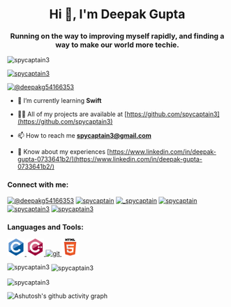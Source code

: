 <h1 align="center">Hi 👋, I'm Deepak Gupta</h1>

<h3 align="center">Running on the way to improving myself rapidly, and finding a way to make our world more techie.</h3>

<p align="left"> <img src="https://komarev.com/ghpvc/?username=spycaptain3&label=Profile%20views&color=0e75b6&style=flat" alt="spycaptain3" /> </p>

<p align="left"> <a href="https://github.com/ryo-ma/github-profile-trophy"><img src="https://github-profile-trophy.vercel.app/?username=spycaptain3" alt="spycaptain3" /></a> </p>

<p align="left"> <a href="https://twitter.com/@deepakg54166353" target="blank"><img src="https://img.shields.io/twitter/follow/@deepakg54166353?logo=twitter&style=for-the-badge" alt="@deepakg54166353" /></a> </p>

- 🌱 I’m currently learning **Swift**

- 👨‍💻 All of my projects are available at [https://github.com/spycaptain3](https://github.com/spycaptain3)

- 📫 How to reach me **spycaptain3@gmail.com**

- 📄 Know about my experiences [https://www.linkedin.com/in/deepak-gupta-0733641b2/](https://www.linkedin.com/in/deepak-gupta-0733641b2/)

<h3 align="left">Connect with me:</h3>
<p align="left">
<a href="https://twitter.com/@deepakg54166353" target="blank"><img align="center" src="https://raw.githubusercontent.com/rahuldkjain/github-profile-readme-generator/master/src/images/icons/Social/twitter.svg" alt="@deepakg54166353" height="30" width="40" /></a>
<a href="https://linkedin.com/in/spycaptain" target="blank"><img align="center" src="https://raw.githubusercontent.com/rahuldkjain/github-profile-readme-generator/master/src/images/icons/Social/linked-in-alt.svg" alt="spycaptain" height="30" width="40" /></a>
<a href="https://instagram.com/_spycaptain" target="blank"><img align="center" src="https://raw.githubusercontent.com/rahuldkjain/github-profile-readme-generator/master/src/images/icons/Social/instagram.svg" alt="_spycaptain" height="30" width="40" /></a>
<a href="https://www.codechef.com/users/spycaptain" target="blank"><img align="center" src="https://cdn.jsdelivr.net/npm/simple-icons@3.1.0/icons/codechef.svg" alt="spycaptain" height="30" width="40" /></a>
<a href="https://www.hackerrank.com/spycaptain3" target="blank"><img align="center" src="https://raw.githubusercontent.com/rahuldkjain/github-profile-readme-generator/master/src/images/icons/Social/hackerrank.svg" alt="spycaptain3" height="30" width="40" /></a>
<a href="https://auth.geeksforgeeks.org/user/spycaptain3" target="blank"><img align="center" src="https://raw.githubusercontent.com/rahuldkjain/github-profile-readme-generator/master/src/images/icons/Social/geeks-for-geeks.svg" alt="spycaptain3" height="30" width="40" /></a>
</p>

<h3 align="left">Languages and Tools:</h3>
<p align="left"> <a href="https://www.cprogramming.com/" target="_blank"> <img src="https://raw.githubusercontent.com/devicons/devicon/master/icons/c/c-original.svg" alt="c" width="40" height="40"/> </a> <a href="https://www.w3schools.com/cpp/" target="_blank"> <img src="https://raw.githubusercontent.com/devicons/devicon/master/icons/cplusplus/cplusplus-original.svg" alt="cplusplus" width="40" height="40"/> </a> <a href="https://git-scm.com/" target="_blank"> <img src="https://www.vectorlogo.zone/logos/git-scm/git-scm-icon.svg" alt="git" width="40" height="40"/> </a> <a href="https://www.w3.org/html/" target="_blank"> <img src="https://raw.githubusercontent.com/devicons/devicon/master/icons/html5/html5-original-wordmark.svg" alt="html5" width="40" height="40"/> </a> </p>

<p><img align="left" src="https://github-readme-stats.vercel.app/api/top-langs?username=spycaptain3&show_icons=true&locale=en&layout=compact" alt="spycaptain3" /></p>

<p>&nbsp;<img align="center" src="https://github-readme-stats.vercel.app/api?username=spycaptain3&show_icons=true&locale=en" alt="spycaptain3" /></p>

<p><img align="center" src="https://github-readme-streak-stats.herokuapp.com/?user=spycaptain3&" alt="spycaptain3" /></p>

![Ashutosh's github activity graph](https://activity-graph.herokuapp.com/graph?username=spycaptain3&theme=react-dark)


